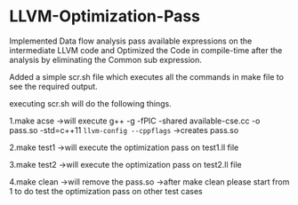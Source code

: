 # LLVM-Optimization-Pass
Implemented Data flow analysis pass available expressions on the intermediate LLVM code and Optimized the Code in compile-time after the analysis by eliminating the Common sub expression.

Added a simple scr.sh file which executes all the commands in make file to see the required output.

executing scr.sh will do the following things.

1.make acse
->will execute g++ -g -fPIC -shared available-cse.cc -o pass.so -std=c++11 `llvm-config --cppflags` 
->creates pass.so

2.make test1
->will execute the optimization pass on test1.ll file


3.make test2
->will execute the optimization pass on test2.ll file


4.make clean
->will remove the pass.so
->after make clean please start from 1 to do test the optimization pass on other test cases
